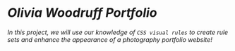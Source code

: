 # *Olivia Woodruff Portfolio*  
*In this project, we will use our knowledge of `CSS visual rules` to create rule sets and enhance the appearance of a photography portfolio website!*
